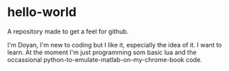 # hello-world
A repository made to get a feel for github.

I'm Doyan, I'm new to coding but I like it, especially the idea of it. I want to learn. At the moment I'm just programming som basic lua and the occassional python-to-emulate-matlab-on-my-chrome-book code.

